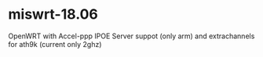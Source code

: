 # miswrt-18.06
OpenWRT with Accel-ppp IPOE Server suppot (only arm) and extrachannels for ath9k (current only 2ghz)

